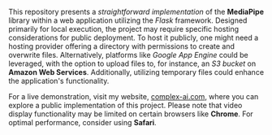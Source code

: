 This repository presents a *straightforward implementation* of the **MediaPipe** library within a web application utilizing the *Flask* framework. Designed primarily for local execution, the project may require specific hosting considerations for public deployment. To host it publicly, one might need a hosting provider offering a directory with permissions to create and overwrite files. Alternatively, platforms like *Google App Engine* could be leveraged, with the option to upload files to, for instance, an *S3 bucket* on **Amazon Web Services**. Additionally, utilizing temporary files could enhance the application's functionality.

For a live demonstration, visit my website, [complex-ai.com](https://www.complex-ai.com), where you can explore a public implementation of this project. Please note that video display functionality may be limited on certain browsers like **Chrome**. For optimal performance, consider using **Safari**.
